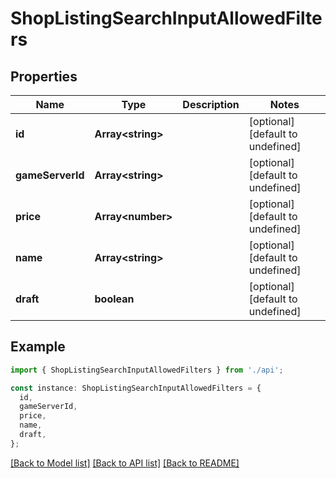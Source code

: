 # ShopListingSearchInputAllowedFilters

## Properties

| Name             | Type                    | Description | Notes                             |
| ---------------- | ----------------------- | ----------- | --------------------------------- |
| **id**           | **Array&lt;string&gt;** |             | [optional] [default to undefined] |
| **gameServerId** | **Array&lt;string&gt;** |             | [optional] [default to undefined] |
| **price**        | **Array&lt;number&gt;** |             | [optional] [default to undefined] |
| **name**         | **Array&lt;string&gt;** |             | [optional] [default to undefined] |
| **draft**        | **boolean**             |             | [optional] [default to undefined] |

## Example

```typescript
import { ShopListingSearchInputAllowedFilters } from './api';

const instance: ShopListingSearchInputAllowedFilters = {
  id,
  gameServerId,
  price,
  name,
  draft,
};
```

[[Back to Model list]](../README.md#documentation-for-models) [[Back to API list]](../README.md#documentation-for-api-endpoints) [[Back to README]](../README.md)
